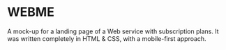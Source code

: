 # WEBME

A mock-up for a landing page of a Web service with subscription plans. It was written completely in HTML & CSS, with a mobile-first approach.


